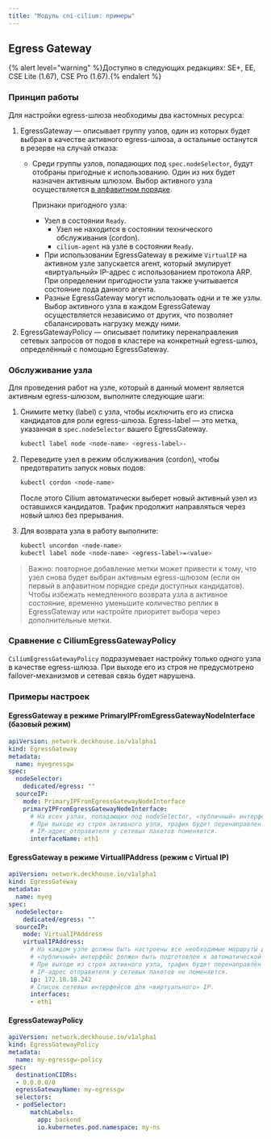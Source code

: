 ```yaml
---
title: "Модуль cni-cilium: примеры"
---
```


## Egress Gateway

{% alert level="warning" %}Доступно в следующих редакциях: SE+, EE, CSE Lite (1.67), CSE Pro (1.67).{% endalert %}

### Принцип работы

Для настройки egress-шлюза необходимы два кастомных ресурса:

1. EgressGateway — описывает группу узлов, один из которых будет выбран в качестве активного egress-шлюза, а остальные останутся в резерве на случай отказа:
   - Среди группы узлов, попадающих под `spec.nodeSelector`, будут отобраны пригодные к использованию. Один из них будет назначен активным шлюзом. Выбор активного узла осуществляется [в алфавитном порядке](https://docs.cilium.io/en/latest/network/egress-gateway/egress-gateway/index.html#selecting-and-configuring-the-gateway-node).

     Признаки пригодного узла:
     - Узел в состоянии `Ready`.
       - Узел не находится в состоянии технического обслуживания (cordon).
       - `cilium-agent` на узле в состоянии `Ready`.
     - При использовании EgressGateway в режиме `VirtualIP` на активном узле запускается агент, который эмулирует «виртуальный» IP-адрес с использованием протокола ARP. При определении пригодности узла также учитывается состояние пода данного агента.
     - Разные EgressGateway могут использовать одни и те же узлы. Выбор активного узла в каждом EgressGateway осуществляется независимо от других, что позволяет сбалансировать нагрузку между ними.
1. EgressGatewayPolicy — описывает политику перенаправления сетевых запросов от подов в кластере на конкретный egress-шлюз, определённый с помощью EgressGateway.

### Обслуживание узла

Для проведения работ на узле, который в данный момент является активным egress-шлюзом, выполните следующие шаги:
1. Снимите метку (label) с узла, чтобы исключить его из списка кандидатов для роли egress-шлюза. Egress-label — это метка, указанная в `spec.nodeSelector` вашего EgressGateway.

    ```bash
    kubectl label node <node-name> <egress-label>-
    ```

1. Переведите узел в режим обслуживания (cordon), чтобы предотвратить запуск новых подов:

    ```bash
    kubectl cordon <node-name>
    ```

    После этого Cilium автоматически выберет новый активный узел из оставшихся кандидатов.
    Трафик продолжит направляться через новый шлюз без прерывания.

1. Для возврата узла в работу выполните:

    ```bash
    kubectl uncordon <node-name>
    kubectl label node <node-name> <egress-label>=<value>
    ```

> Важно: повторное добавление метки может привести к тому, что узел снова будет выбран активным egress-шлюзом (если он первый в алфавитном порядке среди доступных кандидатов).
Чтобы избежать немедленного возврата узла в активное состояние, временно уменьшите количество реплик в EgressGateway или настройте приоритет выбора через дополнительные метки.

### Сравнение с CiliumEgressGatewayPolicy

`CiliumEgressGatewayPolicy` подразумевает настройку только одного узла в качестве egress-шлюза. При выходе его из строя не предусмотрено failover-механизмов и сетевая связь будет нарушена.

### Примеры настроек

#### EgressGateway в режиме PrimaryIPFromEgressGatewayNodeInterface (базовый режим)

```yaml
apiVersion: network.deckhouse.io/v1alpha1
kind: EgressGateway
metadata:
  name: myegressgw
spec:
  nodeSelector:
    dedicated/egress: ""
  sourceIP:
    mode: PrimaryIPFromEgressGatewayNodeInterface
    primaryIPFromEgressGatewayNodeInterface:
      # На всех узлах, попадающих под nodeSelector, «публичный» интерфейс должен называться одинаково.
      # При выходе из строя активного узла, трафик будет перенаправлен через резервный и
      # IP-адрес отправителя у сетевых пакетов поменяется.
      interfaceName: eth1
```

#### EgressGateway в режиме VirtualIPAddress (режим с Virtual IP)

```yaml
apiVersion: network.deckhouse.io/v1alpha1
kind: EgressGateway
metadata:
  name: myeg
spec:
  nodeSelector:
    dedicated/egress: ""
  sourceIP:
    mode: VirtualIPAddress
    virtualIPAddress:
      # На каждом узле должны быть настроены все необходимые маршруты для доступа на все внешние публичные сервисы,
      # «публичный» интерфейс должен быть подготовлен к автоматической настройке «виртуального» IP в качестве дополнительного (secondary) IP-адреса.
      # При выходе из строя активного узла, трафик будет перенаправлен через резервный и
      # IP-адрес отправителя у сетевых пакетов не поменяется.
      ip: 172.18.18.242
      # Список сетевых интерфейсов для «виртуального» IP.
      interfaces:
      - eth1
```

#### EgressGatewayPolicy

```yaml
apiVersion: network.deckhouse.io/v1alpha1
kind: EgressGatewayPolicy
metadata:
  name: my-egressgw-policy
spec:
  destinationCIDRs:
  - 0.0.0.0/0
  egressGatewayName: my-egressgw
  selectors:
  - podSelector:
      matchLabels:
        app: backend
        io.kubernetes.pod.namespace: my-ns
```
